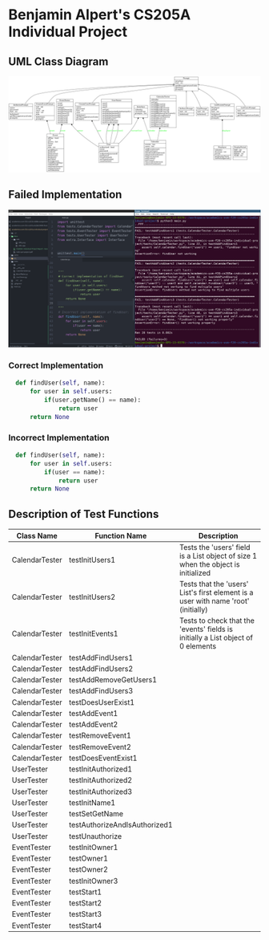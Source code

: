 # Benjamin Alpert's CS205A Individual Project

## UML Class Diagram

![UML Class Diagram](/docs/UML/UML.png)

## Failed Implementation

![Failed Implementation Screenshot](/docs/UML/FailedTestScreenshot.png)

### Correct Implementation
```python
  def findUser(self, name):
      for user in self.users:
          if(user.getName() == name):
              return user
      return None
```

### Incorrect Implementation
```python
  def findUser(self, name):
      for user in self.users:
          if(user == name):
              return user
      return None
```


## Description of Test Functions

Class Name | Function Name | Description
---------- | ------------- | -----------
CalendarTester | testInitUsers1 | Tests the 'users' field is a List object of size 1 when the object is initialized
CalendarTester | testInitUsers2 | Tests that the 'users' List's first element is a user with name 'root' (initially)
CalendarTester | testInitEvents1 | Tests to check that the 'events' fields is initially a List object of 0 elements
CalendarTester | testAddFindUsers1 |
CalendarTester | testAddFindUsers2 |
CalendarTester | testAddRemoveGetUsers1 |
CalendarTester | testAddFindUsers3 |
CalendarTester | testDoesUserExist1 |
CalendarTester | testAddEvent1 |
CalendarTester | testAddEvent2 |
CalendarTester | testRemoveEvent1 |
CalendarTester | testRemoveEvent2 |
CalendarTester | testDoesEventExist1 |
UserTester | testInitAuthorized1 |
UserTester | testInitAuthorized2 |
UserTester | testInitAuthorized3 |
UserTester | testInitName1 |
UserTester | testSetGetName |
UserTester | testAuthorizeAndIsAuthorized1 |
UserTester | testUnauthorize |
EventTester | testInitOwner1 |
EventTester | testOwner1 |
EventTester | testOwner2 |
EventTester | testInitOwner3 |
EventTester | testStart1 |
EventTester | testStart2 |
EventTester | testStart3 |
EventTester | testStart4 | 
